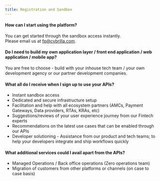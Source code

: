 ```yaml
---
title: Registration and Sandbox
---
```

#### How can I start using the platform?
You can get started through the sandbox access instantly. <br>
Please email us at [fp@cybrilla.com](mailto:fp@cybrilla.com).

#### Do I need to build my own application layer / front end application / web application / mobile app?
You are free to choose - build with your inhouse tech team / your own development agency or our partner development companies.

#### What all do I receive when I sign up to use your APIs?
- Instant sandbox access
- Dedicated and secure infrastructure setup
- Facilitation and help with all ecosystem partners (AMCs, Payment Gateways, Data providers, RTAs, KRAs, etc)
- Suggestions/reviews of your user experience journey from our Fintech experts
- Recommendations on the latest use cases that can be enabled through our APIs
- Developer solutioning - Assistance from our product and tech teams; to help your developers integrate and ship workflows quickly

#### What additional services could I avail apart from the APIs?
- Managed Operations / Back office operations (Zero operations team)
- Migration of customers from other platforms or channels (on case to case basis)
